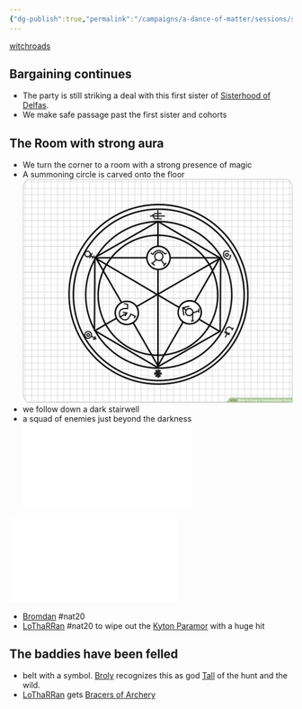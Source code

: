 ```yaml
---
{"dg-publish":true,"permalink":"/campaigns/a-dance-of-matter/sessions/session-1026/"}
---
```



[witchroads](Campaigns/A%20Dance%20of%20Matter/Locations%20📌/witchroads.md)
## Bargaining continues
- The party is still striking a deal with this first sister of [Sisterhood of Delfas](Campaigns/A%20Dance%20of%20Matter/Clans%20⚔/Sisterhood%20of%20Delfas.md). 
- We make safe passage past the first sister and cohorts 

## The Room with strong aura
- We turn the corner to a room with a strong presence of magic
- A summoning circle is carved onto the floor
![summoning-circle|400](/img/user/attachments/summoning-circle.jpg)
- we follow down a dark stairwell
- a squad of enemies just beyond the darkness
![Kyton Devil|300](Campaigns/A%20Dance%20of%20Matter/NPCs%20🤖/Kyton%20Devil.md)

![Kyton Paramor|300](Campaigns/A%20Dance%20of%20Matter/Beasts%20🐻/Kyton%20Paramor.md)

- [Bromdan](Campaigns/A%20Dance%20of%20Matter/Players%20👤/Bromdan.md) #nat20 
- [LoThaRRan](Campaigns/A%20Dance%20of%20Matter/Players%20👤/LoThaRRan.md) #nat20  to wipe out the [Kyton Paramor](Campaigns/A%20Dance%20of%20Matter/Beasts%20🐻/Kyton%20Paramor.md) with a huge hit

## The baddies have been felled 
- belt with a symbol. [Broly](Campaigns/A%20Dance%20of%20Matter/Players%20👤/Broly.md) recognizes this as god [Tall](Campaigns/A%20Dance%20of%20Matter/NPCs%20🤖/Tall.md) of the hunt and the wild. 
- [LoThaRRan](Campaigns/A%20Dance%20of%20Matter/Players%20👤/LoThaRRan.md) gets [Bracers of Archery](Campaigns/A%20Dance%20of%20Matter/Items%20💍/Bracers%20of%20Archery.md)